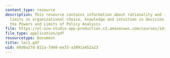 ```yaml
---
content_type: resource
description: This resource contains information about rationality and its practical
  limits in organizational choice, knowledge and intuition in decision making and
  the Powers and Limits of Policy Analysis
file: https://ol-ocw-studio-app-production.s3.amazonaws.com/courses/ids-900-integrating-doctoral-seminar-on-emerging-technologies-fall-2005/68d0a27d821a7d40ee33a3091a452a23_lec1.pdf
file_type: application/pdf
resourcetype: Document
title: lec1.pdf
uid: 68d0a27d-821a-7d40-ee33-a3091a452a23
---
```

